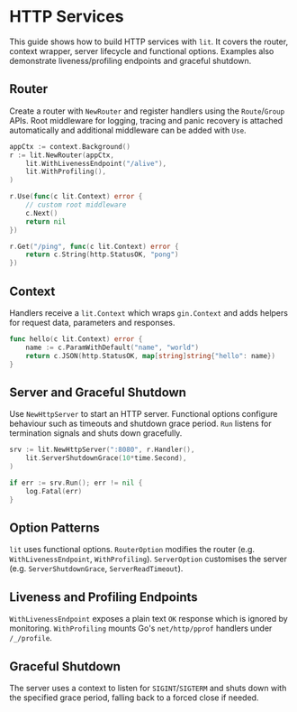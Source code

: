 # HTTP Services

This guide shows how to build HTTP services with `lit`. It covers the router, context wrapper, server lifecycle and functional options. Examples also demonstrate liveness/profiling endpoints and graceful shutdown.

## Router

Create a router with `NewRouter` and register handlers using the `Route`/`Group` APIs. Root middleware for logging, tracing and panic recovery is attached automatically and additional middleware can be added with `Use`.

```go
appCtx := context.Background()
r := lit.NewRouter(appCtx,
    lit.WithLivenessEndpoint("/alive"),
    lit.WithProfiling(),
)

r.Use(func(c lit.Context) error {
    // custom root middleware
    c.Next()
    return nil
})

r.Get("/ping", func(c lit.Context) error {
    return c.String(http.StatusOK, "pong")
})
```

## Context

Handlers receive a `lit.Context` which wraps `gin.Context` and adds helpers for request data, parameters and responses.

```go
func hello(c lit.Context) error {
    name := c.ParamWithDefault("name", "world")
    return c.JSON(http.StatusOK, map[string]string{"hello": name})
}
```

## Server and Graceful Shutdown

Use `NewHttpServer` to start an HTTP server. Functional options configure behaviour such as timeouts and shutdown grace period. `Run` listens for termination signals and shuts down gracefully.

```go
srv := lit.NewHttpServer(":8080", r.Handler(),
    lit.ServerShutdownGrace(10*time.Second),
)

if err := srv.Run(); err != nil {
    log.Fatal(err)
}
```

## Option Patterns

`lit` uses functional options. `RouterOption` modifies the router (e.g. `WithLivenessEndpoint`, `WithProfiling`). `ServerOption` customises the server (e.g. `ServerShutdownGrace`, `ServerReadTimeout`).

## Liveness and Profiling Endpoints

`WithLivenessEndpoint` exposes a plain text `OK` response which is ignored by monitoring. `WithProfiling` mounts Go's `net/http/pprof` handlers under `/_/profile`.

## Graceful Shutdown

The server uses a context to listen for `SIGINT`/`SIGTERM` and shuts down with the specified grace period, falling back to a forced close if needed.

